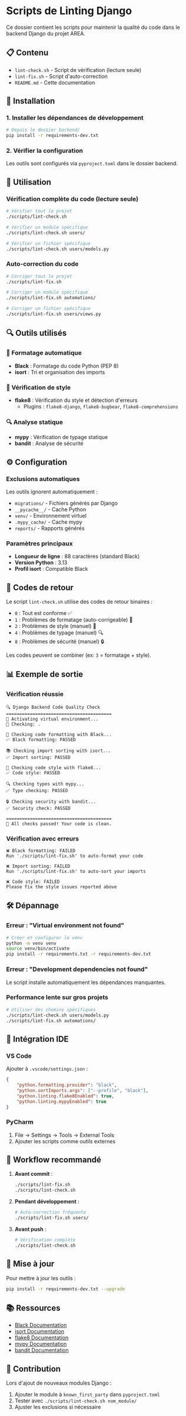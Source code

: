 # Scripts de Linting Django

Ce dossier contient les scripts pour maintenir la qualité du code dans le backend Django du projet AREA.

## 📋 Contenu

- `lint-check.sh` - Script de vérification (lecture seule)
- `lint-fix.sh` - Script d'auto-correction
- `README.md` - Cette documentation

## 🚀 Installation

### 1. Installer les dépendances de développement

```bash
# Depuis le dossier backend/
pip install -r requirements-dev.txt
```

### 2. Vérifier la configuration

Les outils sont configurés via `pyproject.toml` dans le dossier backend.

## 🔧 Utilisation

### Vérification complète du code (lecture seule)

```bash
# Vérifier tout le projet
./scripts/lint-check.sh

# Vérifier un module spécifique
./scripts/lint-check.sh users/

# Vérifier un fichier spécifique
./scripts/lint-check.sh users/models.py
```

### Auto-correction du code

```bash
# Corriger tout le projet
./scripts/lint-fix.sh

# Corriger un module spécifique
./scripts/lint-fix.sh automations/

# Corriger un fichier spécifique
./scripts/lint-fix.sh users/views.py
```

## 🔍 Outils utilisés

### 🎨 Formatage automatique
- **Black** : Formatage du code Python (PEP 8)
- **isort** : Tri et organisation des imports

### 📏 Vérification de style
- **flake8** : Vérification du style et détection d'erreurs
  - Plugins : `flake8-django`, `flake8-bugbear`, `flake8-comprehensions`

### 🔍 Analyse statique
- **mypy** : Vérification de typage statique
- **bandit** : Analyse de sécurité

## ⚙️ Configuration

### Exclusions automatiques
Les outils ignorent automatiquement :
- `migrations/` - Fichiers générés par Django
- `__pycache__/` - Cache Python
- `venv/` - Environnement virtuel
- `.mypy_cache/` - Cache mypy
- `reports/` - Rapports générés

### Paramètres principaux
- **Longueur de ligne** : 88 caractères (standard Black)
- **Version Python** : 3.13
- **Profil isort** : Compatible Black

## 🎯 Codes de retour

Le script `lint-check.sh` utilise des codes de retour binaires :

- `0` : Tout est conforme ✅
- `1` : Problèmes de formatage (auto-corrigeable) 🎨
- `2` : Problèmes de style (manuel) 📏
- `4` : Problèmes de typage (manuel) 🔍
- `8` : Problèmes de sécurité (manuel) 🔒

Les codes peuvent se combiner (ex: `3` = formatage + style).

## 📊 Exemple de sortie

### Vérification réussie
```
🔍 Django Backend Code Quality Check
========================================
🐍 Activating virtual environment...
📂 Checking: .

🎨 Checking code formatting with Black...
✅ Black formatting: PASSED

📚 Checking import sorting with isort...
✅ Import sorting: PASSED

📏 Checking code style with flake8...
✅ Code style: PASSED

🔍 Checking types with mypy...
✅ Type checking: PASSED

🔒 Checking security with bandit...
✅ Security check: PASSED

========================================
🎉 All checks passed! Your code is clean.
```

### Vérification avec erreurs
```
❌ Black formatting: FAILED
Run './scripts/lint-fix.sh' to auto-format your code

❌ Import sorting: FAILED
Run './scripts/lint-fix.sh' to auto-sort your imports

❌ Code style: FAILED
Please fix the style issues reported above
```

## 🛠️ Dépannage

### Erreur : "Virtual environment not found"
```bash
# Créer et configurer le venv
python -m venv venv
source venv/bin/activate
pip install -r requirements.txt -r requirements-dev.txt
```

### Erreur : "Development dependencies not found"
Le script installe automatiquement les dépendances manquantes.

### Performance lente sur gros projets
```bash
# Utiliser des chemins spécifiques
./scripts/lint-check.sh users/models.py
./scripts/lint-fix.sh automations/
```

## 🚀 Intégration IDE

### VS Code
Ajouter à `.vscode/settings.json` :
```json
{
    "python.formatting.provider": "black",
    "python.sortImports.args": ["--profile", "black"],
    "python.linting.flake8Enabled": true,
    "python.linting.mypyEnabled": true
}
```

### PyCharm
1. File → Settings → Tools → External Tools
2. Ajouter les scripts comme outils externes

## 📝 Workflow recommandé

1. **Avant commit** :
   ```bash
   ./scripts/lint-fix.sh
   ./scripts/lint-check.sh
   ```

2. **Pendant développement** :
   ```bash
   # Auto-correction fréquente
   ./scripts/lint-fix.sh users/
   ```

3. **Avant push** :
   ```bash
   # Vérification complète
   ./scripts/lint-check.sh
   ```

## 🔄 Mise à jour

Pour mettre à jour les outils :
```bash
pip install -r requirements-dev.txt --upgrade
```

## 📚 Ressources

- [Black Documentation](https://black.readthedocs.io/)
- [isort Documentation](https://pycqa.github.io/isort/)
- [flake8 Documentation](https://flake8.pycqa.org/)
- [mypy Documentation](https://mypy.readthedocs.io/)
- [bandit Documentation](https://bandit.readthedocs.io/)

## 🤝 Contribution

Lors d'ajout de nouveaux modules Django :
1. Ajouter le module à `known_first_party` dans `pyproject.toml`
2. Tester avec `./scripts/lint-check.sh nom_module/`
3. Ajuster les exclusions si nécessaire